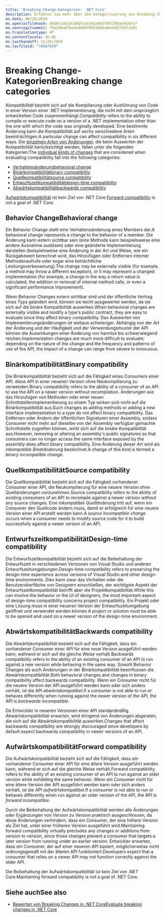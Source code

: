 ```yaml
---
title: 'Breaking-Change-Kategorien: .NET Core'
description: Erfahren Sie mehr über die Kategorisierung von Breaking Changes in .NET Core.
ms.date: 06/10/2019
ms.openlocfilehash: 4569c1ab19cb9bfa3e16aa8d5f941705eb926fa7
ms.sourcegitcommit: 79a2d6a07ba4ed08979819666a0ee6927bbf1b01
ms.translationtype: HT
ms.contentlocale: de-DE
ms.lasthandoff: 11/28/2019
ms.locfileid: "74567929"
---
```

# <a name="breaking-change-categories"></a><span data-ttu-id="aeafc-103">Breaking Change-Kategorien</span><span class="sxs-lookup"><span data-stu-id="aeafc-103">Breaking change categories</span></span>

<span data-ttu-id="aeafc-104">*Kompatibilität* bezieht sich auf die Kompilierung oder Ausführung von Code in einer Version einer .NET-Implementierung, die nicht mit dem ursprünglich entwickelten Code zusammenhängt.</span><span class="sxs-lookup"><span data-stu-id="aeafc-104">*Compatibility* refers to the ability to compile or execute code on a version of a .NET implementation other than the one with which the code was originally developed.</span></span> <span data-ttu-id="aeafc-105">Eine bestimmte Änderung kann die Kompatibilität auf sechs verschiedene Arten beeinträchtigen.</span><span class="sxs-lookup"><span data-stu-id="aeafc-105">A particular change can affect compatibility in six different ways.</span></span> <span data-ttu-id="aeafc-106">Die [einzelnen Arten von Änderungen](index.md), die beim Auswerten der Kompatibilität berücksichtigt werden, fallen unter die folgenden Kategorien:</span><span class="sxs-lookup"><span data-stu-id="aeafc-106">The [individual kinds of changes](index.md) that are considered when evaluating compatibility fall into the following categories:</span></span>

- [<span data-ttu-id="aeafc-107">Verhaltensänderung</span><span class="sxs-lookup"><span data-stu-id="aeafc-107">behavioral change</span></span>](#behavioral-change)
- [<span data-ttu-id="aeafc-108">Binärkompatibilität</span><span class="sxs-lookup"><span data-stu-id="aeafc-108">binary compatibility</span></span>](#binary-compatibility)
- [<span data-ttu-id="aeafc-109">Quellkompatibilität</span><span class="sxs-lookup"><span data-stu-id="aeafc-109">source compatibility</span></span>](#source-compatibility)
- [<span data-ttu-id="aeafc-110">Entwurfszeitkompatibilität</span><span class="sxs-lookup"><span data-stu-id="aeafc-110">design-time compatibility</span></span>](#design-time-compatibility)
- [<span data-ttu-id="aeafc-111">Abwärtskompatibilität</span><span class="sxs-lookup"><span data-stu-id="aeafc-111">backwards compatibility</span></span>](#backwards-compatibility)

<span data-ttu-id="aeafc-112">[Aufwärtskompatibilität](#forward-compatibility) ist kein Ziel von .NET Core.</span><span class="sxs-lookup"><span data-stu-id="aeafc-112">[Forward compatibility](#forward-compatibility) is not a goal of .NET Core.</span></span>

## <a name="behavioral-change"></a><span data-ttu-id="aeafc-113">Behavior Change</span><span class="sxs-lookup"><span data-stu-id="aeafc-113">Behavioral change</span></span>

<span data-ttu-id="aeafc-114">Ein Behavior Change stellt eine Verhaltensänderung eines Members dar.</span><span class="sxs-lookup"><span data-stu-id="aeafc-114">A behavioral change represents a change to the behavior of a member.</span></span> <span data-ttu-id="aeafc-115">Die Änderung kann extern sichtbar sein (eine Methode kann beispielsweise eine andere Ausnahme auslösen) oder eine geänderte Implementierung darstellen (beispielsweise eine Änderung in der Art und Weise, wie ein Rückgabewert berechnet wird, das Hinzufügen oder Entfernen interner Methodenaufrufe oder sogar eine beträchtliche Leistungsverbesserung).</span><span class="sxs-lookup"><span data-stu-id="aeafc-115">The change may be externally visible (for example, a method may throw a different exception), or it may represent a changed implementation (for example, a change in the way a return value is calculated, the addition or removal of internal method calls, or even a significant performance improvement).</span></span>

<span data-ttu-id="aeafc-116">Wenn Behavior Changes extern sichtbar sind und der öffentliche Vertrag eines Typs geändert wird, können sie leicht ausgewertet werden, da sie sich auf die binäre Kompatibilität auswirken.</span><span class="sxs-lookup"><span data-stu-id="aeafc-116">When behavioral changes are externally visible and modify a type's public contract, they are easy to evaluate since they affect binary compatibility.</span></span> <span data-ttu-id="aeafc-117">Das Auswerten von Implementierungsänderungen ist weitaus schwieriger. Abhängig von der Art der Änderung und der Häufigkeit und der Verwendungsmuster der API können die Auswirkungen einer Änderung von harmlos bis schwerwiegend reichen.</span><span class="sxs-lookup"><span data-stu-id="aeafc-117">Implementation changes are much more difficult to evaluate; depending on the nature of the change and the frequency and patterns of use of the API, the impact of a change can range from severe to innocuous.</span></span>

## <a name="binary-compatibility"></a><span data-ttu-id="aeafc-118">Binärkompatibilität</span><span class="sxs-lookup"><span data-stu-id="aeafc-118">Binary compatibility</span></span>

<span data-ttu-id="aeafc-119">Die Binärkompatibilität bezieht sich auf die Fähigkeit eines Consumers einer API, diese API in einer neueren Version ohne Neukompilierung zu verwenden.</span><span class="sxs-lookup"><span data-stu-id="aeafc-119">Binary compatibility refers to the ability of a consumer of an API to use the API on a newer version without recompilation.</span></span> <span data-ttu-id="aeafc-120">Änderungen wie das Hinzufügen von Methoden oder einer neuen Schnittstellenimplementierung zu einem Typ wirken sich nicht auf die Binärkompatibilität aus.</span><span class="sxs-lookup"><span data-stu-id="aeafc-120">Such changes as adding methods or adding a new interface implementation to a type do not affect binary compatibility.</span></span> <span data-ttu-id="aeafc-121">Das Entfernen oder Ändern der öffentlichen Signaturen einer Assembly, sodass Consumer nicht mehr auf dieselbe von der Assembly verfügbar gemachte Schnittstelle zugreifen können, wirkt sich auf die binäre Kompatibilität aus.</span><span class="sxs-lookup"><span data-stu-id="aeafc-121">However, removing or altering an assembly's public signatures so that consumers can no longer access the same interface exposed by the assembly does affect binary compatibility.</span></span> <span data-ttu-id="aeafc-122">Eine Änderung dieser Art wird als *inkompatible Binäränderung* bezeichnet.</span><span class="sxs-lookup"><span data-stu-id="aeafc-122">A change of this kind is termed a *binary incompatible change*.</span></span>

## <a name="source-compatibility"></a><span data-ttu-id="aeafc-123">Quellkompatibilität</span><span class="sxs-lookup"><span data-stu-id="aeafc-123">Source compatibility</span></span>

<span data-ttu-id="aeafc-124">Die Quellkompatibilität bezieht sich auf die Fähigkeit vorhandener Consumer einer API, die Neukompilierung für eine neuere Version ohne Quelländerungen vorzunehmen.</span><span class="sxs-lookup"><span data-stu-id="aeafc-124">Source compatibility refers to the ability of existing consumers of an API to recompile against a newer version without any source changes.</span></span> <span data-ttu-id="aeafc-125">Eine *inkompatible Quelländerung* tritt auf, wenn ein Consumer den Quellcode ändern muss, damit er erfolgreich für eine neuere Version einer API erstellt werden kann.</span><span class="sxs-lookup"><span data-stu-id="aeafc-125">A *source incompatible change* occurs when a consumer needs to modify source code for it to build successfully against a newer version of an API.</span></span>

## <a name="design-time-compatibility"></a><span data-ttu-id="aeafc-126">Entwurfszeitkompatibilität</span><span class="sxs-lookup"><span data-stu-id="aeafc-126">Design-time compatibility</span></span>

<span data-ttu-id="aeafc-127">Die Entwurfszeitkompatibilität bezieht sich auf die Beibehaltung der Entwurfszeit in verschiedenen Versionen von Visual Studio und anderen Entwurfszeitumgebungen.</span><span class="sxs-lookup"><span data-stu-id="aeafc-127">Design-time compatibility refers to preserving the design-time experience across versions of Visual Studio and other design-time environments.</span></span> <span data-ttu-id="aeafc-128">Dies kann zwar das Verhalten oder die Benutzeroberfläche von Designern einschließen, der wichtigste Aspekt der Entwurfszeitkompatibilität betrifft aber die Projektkompatibilität.</span><span class="sxs-lookup"><span data-stu-id="aeafc-128">While this can involve the behavior or the UI of designers, the most important aspect of design-time compatibility concerns project compatibility.</span></span> <span data-ttu-id="aeafc-129">Ein Projekt oder eine Lösung muss in einer neueren Version der Entwurfszeitumgebung geöffnet und verwendet werden können.</span><span class="sxs-lookup"><span data-stu-id="aeafc-129">A project or solution must be able to be opened and used on a newer version of the design-time environment.</span></span>

## <a name="backwards-compatibility"></a><span data-ttu-id="aeafc-130">Abwärtskompatibilität</span><span class="sxs-lookup"><span data-stu-id="aeafc-130">Backwards compatibility</span></span>

<span data-ttu-id="aeafc-131">Die Abwärtskompatibilität bezieht sich auf die Fähigkeit, dass ein vorhandener Consumer einer API für eine neue Version ausgeführt werden kann, während er sich auf die gleiche Weise verhält.</span><span class="sxs-lookup"><span data-stu-id="aeafc-131">Backwards compatibility refers to the ability of an existing consumer of an API to run against a new version while behaving in the same way.</span></span> <span data-ttu-id="aeafc-132">Sowohl Behavior Changes als auch Änderungen in der Binärkompatibilität beeinflussen die Abwärtskompatibilität.</span><span class="sxs-lookup"><span data-stu-id="aeafc-132">Both behavioral changes and changes in binary compatibility affect backwards compatibility.</span></span> <span data-ttu-id="aeafc-133">Wenn ein Consumer nicht für die neuere Version der API ausgeführt werden kann oder sich anders verhält, ist die API *abwärtskompatibel*.</span><span class="sxs-lookup"><span data-stu-id="aeafc-133">If a consumer is not able to run or behaves differently when running against the newer version of the API, the API is *backwards incompatible*.</span></span>

<span data-ttu-id="aeafc-134">Da Entwickler in neueren Versionen einer API standardmäßig Abwärtskompatibilität erwarten, wird dringend von Änderungen abgeraten, die sich auf die Abwärtskompatibilität auswirken.</span><span class="sxs-lookup"><span data-stu-id="aeafc-134">Changes that affect backwards compatibility are strongly discouraged since developers by default expect backwards compatibility in newer versions of an API.</span></span>

## <a name="forward-compatibility"></a><span data-ttu-id="aeafc-135">Aufwärtskompatibilität</span><span class="sxs-lookup"><span data-stu-id="aeafc-135">Forward compatibility</span></span>

<span data-ttu-id="aeafc-136">Die Aufwärtskompatibilität bezieht sich auf die Fähigkeit, dass ein vorhandener Consumer einer API für eine ältere Version ausgeführt werden kann, während er sich auf die gleiche Weise verhält.</span><span class="sxs-lookup"><span data-stu-id="aeafc-136">Forward compatibility refers to the ability of an existing consumer of an API to run against an older version while exhibiting the same behavior.</span></span> <span data-ttu-id="aeafc-137">Wenn ein Consumer nicht für eine ältere Version der API ausgeführt werden kann oder sich anders verhält, ist die API *aufwärtskompatibel*.</span><span class="sxs-lookup"><span data-stu-id="aeafc-137">If a consumer is not able to run or behaves differently when run against an older version of the API, the API is *forward incompatible*.</span></span>

<span data-ttu-id="aeafc-138">Durch die Beibehaltung der Aufwärtskompatibilität werden alle Änderungen oder Ergänzungen von Version zu Version praktisch ausgeschlossen, da diese Änderungen verhindern, dass ein Consumer, der eine höhere Version als Ziel hat, unter einer früheren Version ausgeführt wird.</span><span class="sxs-lookup"><span data-stu-id="aeafc-138">Maintaining forward compatibility virtually precludes any changes or additions from version to version, since those changes prevent a consumer that targets a later version from running under an earlier version.</span></span> <span data-ttu-id="aeafc-139">Entwickler erwarten, dass ein Consumer, der auf einer neueren API basiert, möglicherweise nicht ordnungsgemäß mit der älteren API funktioniert.</span><span class="sxs-lookup"><span data-stu-id="aeafc-139">Developers expect that a consumer that relies on a newer API may not function correctly against the older API.</span></span>

<span data-ttu-id="aeafc-140">Die Beibehaltung der Aufwärtskompatibilität ist kein Ziel von .NET Core.</span><span class="sxs-lookup"><span data-stu-id="aeafc-140">Maintaining forward compatibility is not a goal of .NET Core.</span></span>

## <a name="see-also"></a><span data-ttu-id="aeafc-141">Siehe auch</span><span class="sxs-lookup"><span data-stu-id="aeafc-141">See also</span></span>

- [<span data-ttu-id="aeafc-142">Bewerten von Breaking Changes in .NET Core</span><span class="sxs-lookup"><span data-stu-id="aeafc-142">Evaluate breaking changes in .NET Core</span></span>](index.md)
